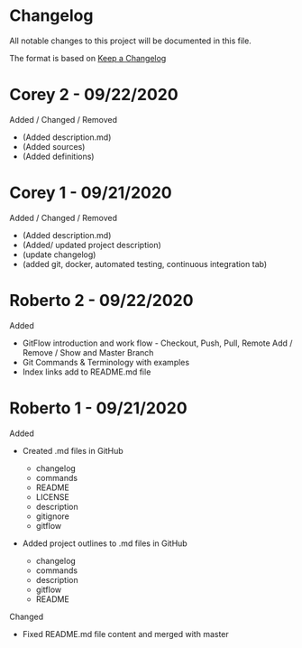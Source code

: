 # Changelog
All notable changes to this project will be documented in this file.

The format is based on [Keep a Changelog](https://keepachangelog.com/en/1.0.0/)

# Corey 2 - 09/22/2020
Added / Changed / Removed
- (Added description.md)
- (Added sources)
- (Added definitions)

# Corey 1 - 09/21/2020
Added / Changed / Removed
- (Added description.md)
- (Added/ updated project description)
- (update changelog)
- (added git, docker, automated testing, continuous integration tab)

# Roberto 2  - 09/22/2020
Added
- GitFlow introduction and work flow - Checkout, Push, Pull, Remote Add / Remove / Show and Master Branch
- Git Commands & Terminology with examples
- Index links add to README.md file

# Roberto 1 - 09/21/2020
Added
- Created .md files in GitHub
    - changelog
    - commands
    - README
    - LICENSE
    - description
    - gitignore
    - gitflow
    
- Added project outlines to .md files in GitHub
    - changelog
    - commands
    - description
    - gitflow
    - README
    
Changed
- Fixed README.md file content and merged with master
 

